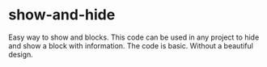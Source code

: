 # show-and-hide
Easy way to show and blocks.
This code can be used in any project to hide and show a block with information. The code is basic. Without a beautiful design.
